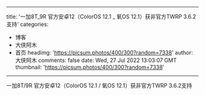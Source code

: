 
---
title: '一加8T_9R 官方安卓12（ColorOS 12.1 _ 氧OS 12.1）获非官方TWRP 3.6.2支持'
categories: 
 - 博客
 - 大侠阿木
 - 首页
headimg: 'https://picsum.photos/400/300?random=7338'
author: 大侠阿木
comments: false
date: Wed, 27 Jul 2022 13:03:07 GMT
thumbnail: 'https://picsum.photos/400/300?random=7338'
---

<div>   
一加8T/9R 官方安卓12（ColorOS 12.1 / 氧OS 12.1）获非官方TWRP 3.6.2支持  
</div>
            